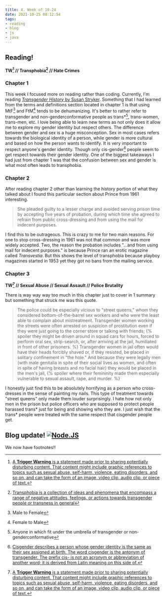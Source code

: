 ```yaml
---
title: 4. Week of 10-24
date: 2021-10-25 08:12:54
tags:
- reading
- blog
- js
- java
---
```

## Reading!

**TW[^6] // Transphobia[^1] // Hate Crimes**

### Chapter 1

This week I focused more on reading rather than coding. Currently, I\'m reading [*Transgender History* by Susan Stryker](https://www.amazon.com/Transgender-History-second-Revolution-Studies-ebook/dp/B0716GZ8GG/ref=tmm_kin_swatch_0?_encoding=UTF8&qid=1635164549&sr=). Something that I had learned from the terms and definitions section located in chapter 1 is that using MtF[^2] and FtM[^3] tends to be dehumanizing. It\'s better to rather refer to transgender and non-genderconformative people as trans*[^4], trans-women, trans-men, etc. I love being able to learn new terms as not only does it allow me to explore my gender identity but respect others. The difference between gender and sex is a huge misconception. Sex in most cases refers towards the biological identity of a person, while gender is more cultural and based on how the person wants to identify. It is very important to respect anyone\'s gender identity. Though only cis-gender[^5] people seem to get respect towards their gender identity. One of the biggest takeaways I had just from chapter 1 was that the confusion between sex and gender is what most often leads to transphobia.

### Chapter 2

After reading chapter 2 other than learning the history portion of what they talked about I found this particular section about Prince from 1961 interesting.

> She pleaded guilty to a lesser charge and avoided serving prison time by accepting five years of probation, during which time she agreed to refrain from public cross-dressing and from using the mail for indecent purposes.

I find this to be outrageous. This is crazy to me for two main reasons. For one to stop cross-dressing in 1961 was not that common and was more widely accepted. Two, the reason the probation includes "...and from using mail for indecent purposes." is because Prince ran an erotic magazine called *Transvestia*. But this shows the level of transphobia because playboy magazines started in 1953 yet they got no bans from the mailing service.

### Chapter 3

**TW[^6] // Sexual Abuse // Sexual Assault // Police Brutality**

There is way way way too much in this chapter just to cover in 1 summary but something that struck me was this quote.

> The police could be especially vicious to \"street queens,\" whom they considered bottom-of-the-barrel sex workers and who were the least able to complain about mistreatment. Transgender women working the streets were often arrested on suspicion of prostitution even if they were just going to the corner store or talking with friends; {% spoiler they might be driven around in squad cars for hours, forced to perform oral sex, strip-search, or, after arriving at the jail, humiliated in front of other prisoners. %} Transgender women in jail often would have their heads forcibly shaved or, if they resisted, be placed in solitary confinement in \"the hole.\" And because they were legally men (with male genitalia in spite of their social lives as women, and often in spite of having breasts and no facial hair) they would be placed in the men\'s jail, {% spoiler where their femininity made them especially vulnerable to sexual assault, rape, and murder. %}

I honestly just find this to be absolutely horrifying as a person who cross-dresses in the sense of painting my nails. This type of treatment towards \"street queens\" only made them louder surprisingly. I hate how not only men in the prison but police officers who are supposed to protect people harassed trans* just for being and showing who they are. I just wish that the trans* people were treated with the same respect that cisgender people get.

## Blog update! [![Node.JS](https://img.shields.io/badge/Node.JS-339933?style=for-the-badge&logo=node.js&logoColor=white&labelColor=101010)](https://nodejs.org)

We now have footnotes!!

[^1]: [Transphobia is a collection of ideas and phenomena that encompass a range of negative attitudes, feelings, or actions towards transgender people or transness in general](https://en.wikipedia.org/wiki/Transphobia)
[^2]: Male to Female
[^3]: Female to Male
[^4]: Anyone in which fit under the umbrella of transgender or non-genderconformative
[^5]: [Cisgender describes a person whose gender identity is the same as their sex assigned at birth. The word cisgender is the antonym of transgender. The prefix cis- is not an acronym or abbreviation of another word; it is derived from Latin meaning on this side of.](https://en.wikipedia.org/wiki/Cisgender) 
[^6]: [A **Trigger Warning** is a statement made prior to sharing potentially disturbing content. That content might include graphic references to topics such as sexual abuse, self-harm, violence, eating disorders, and so on, and can take the form of an image, video clip, audio clip, or piece of text.](https://uwaterloo.ca/centre-for-teaching-excellence/trigger#:~:text=A%20trigger%20warning%20is%20a,clip%2C%20or%20piece%20of%20text.)
